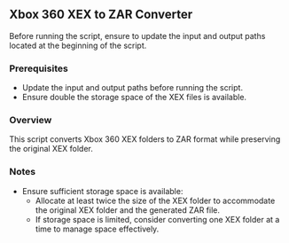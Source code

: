 ## Xbox 360 XEX to ZAR Converter

Before running the script, ensure to update the input and output paths located at the beginning of the script.

### Prerequisites
- Update the input and output paths before running the script.
- Ensure double the storage space of the XEX files is available.

### Overview
This script converts Xbox 360 XEX folders to ZAR format while preserving the original XEX folder.

### Notes
- Ensure sufficient storage space is available:
  - Allocate at least twice the size of the XEX folder to accommodate the original XEX folder and the generated ZAR file.
  - If storage space is limited, consider converting one XEX folder at a time to manage space effectively.
